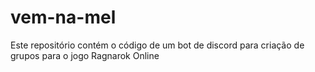 # vem-na-mel
Este repositório contém o código de um bot de discord para criação de grupos para o jogo Ragnarok Online

